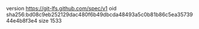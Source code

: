 version https://git-lfs.github.com/spec/v1
oid sha256:bd08c9eb252129dac480f6b49dbcda48493a5c0b81b86c5ea3573944e4b8f3e4
size 1533
